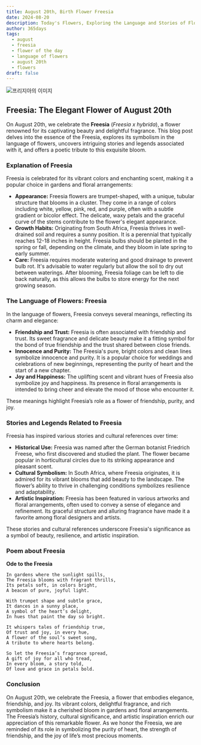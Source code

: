 ```yaml
---
title: August 20th, Birth Flower Freesia
date: 2024-08-20
description: Today's Flowers, Exploring the Language and Stories of Flowers Freesia
author: 365days
tags:
  - august
  - freesia
  - flower of the day
  - language of flowers
  - august 20th
  - flowers
draft: false
---
```


![프리지아의 이미지](https://cdn.pixabay.com/photo/2019/10/04/22/30/flower-4526658_1280.jpg#center)


## Freesia: The Elegant Flower of August 20th

On August 20th, we celebrate the **Freesia** (*Freesia x hybrida*), a flower renowned for its captivating beauty and delightful fragrance. This blog post delves into the essence of the Freesia, explores its symbolism in the language of flowers, uncovers intriguing stories and legends associated with it, and offers a poetic tribute to this exquisite bloom.

### Explanation of Freesia

Freesia is celebrated for its vibrant colors and enchanting scent, making it a popular choice in gardens and floral arrangements:

- **Appearance:** Freesia flowers are trumpet-shaped, with a unique, tubular structure that blooms in a cluster. They come in a range of colors including white, yellow, pink, red, and purple, often with a subtle gradient or bicolor effect. The delicate, waxy petals and the graceful curve of the stems contribute to the flower's elegant appearance.
- **Growth Habits:** Originating from South Africa, Freesia thrives in well-drained soil and requires a sunny position. It is a perennial that typically reaches 12-18 inches in height. Freesia bulbs should be planted in the spring or fall, depending on the climate, and they bloom in late spring to early summer.
- **Care:** Freesia requires moderate watering and good drainage to prevent bulb rot. It's advisable to water regularly but allow the soil to dry out between waterings. After blooming, Freesia foliage can be left to die back naturally, as this allows the bulbs to store energy for the next growing season.

### The Language of Flowers: Freesia

In the language of flowers, Freesia conveys several meanings, reflecting its charm and elegance:

- **Friendship and Trust:** Freesia is often associated with friendship and trust. Its sweet fragrance and delicate beauty make it a fitting symbol for the bond of true friendship and the trust shared between close friends.
- **Innocence and Purity:** The Freesia's pure, bright colors and clean lines symbolize innocence and purity. It is a popular choice for weddings and celebrations of new beginnings, representing the purity of heart and the start of a new chapter.
- **Joy and Happiness:** The uplifting scent and vibrant hues of Freesia also symbolize joy and happiness. Its presence in floral arrangements is intended to bring cheer and elevate the mood of those who encounter it.

These meanings highlight Freesia’s role as a flower of friendship, purity, and joy.

### Stories and Legends Related to Freesia

Freesia has inspired various stories and cultural references over time:

- **Historical Use:** Freesia was named after the German botanist Friedrich Freese, who first discovered and studied the plant. The flower became popular in horticultural circles due to its striking appearance and pleasant scent.
- **Cultural Symbolism:** In South Africa, where Freesia originates, it is admired for its vibrant blooms that add beauty to the landscape. The flower’s ability to thrive in challenging conditions symbolizes resilience and adaptability.
- **Artistic Inspiration:** Freesia has been featured in various artworks and floral arrangements, often used to convey a sense of elegance and refinement. Its graceful structure and alluring fragrance have made it a favorite among floral designers and artists.

These stories and cultural references underscore Freesia's significance as a symbol of beauty, resilience, and artistic inspiration.

### Poem about Freesia

**Ode to the Freesia**

	In gardens where the sunlight spills,
	The Freesia blooms with fragrant thrills,
	Its petals soft, in colors bright,
	A beacon of pure, joyful light.
	
	With trumpet shape and subtle grace,
	It dances in a sunny place,
	A symbol of the heart’s delight,
	In hues that paint the day so bright.
	
	It whispers tales of friendship true,
	Of trust and joy, in every hue,
	A flower of the soul’s sweet song,
	A tribute to where hearts belong.
	
	So let the Freesia’s fragrance spread,
	A gift of joy for all who tread,
	In every bloom, a story told,
	Of love and grace in petals bold.

### Conclusion

On August 20th, we celebrate the Freesia, a flower that embodies elegance, friendship, and joy. Its vibrant colors, delightful fragrance, and rich symbolism make it a cherished bloom in gardens and floral arrangements. The Freesia’s history, cultural significance, and artistic inspiration enrich our appreciation of this remarkable flower. As we honor the Freesia, we are reminded of its role in symbolizing the purity of heart, the strength of friendship, and the joy of life’s most precious moments.
